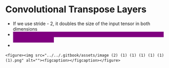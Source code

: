 # Convolutional Transpose Layers

* If we use stride - 2, it doubles the size of the input tensor in both dimensions
* <mark style="color:purple;background-color:purple;">**The strides parameter determines the internal zero padding between pixels in the image**</mark>
*

    <figure><img src="../../.gitbook/assets/image (2) (1) (1) (1) (1) (1) (1).png" alt=""><figcaption></figcaption></figure>
